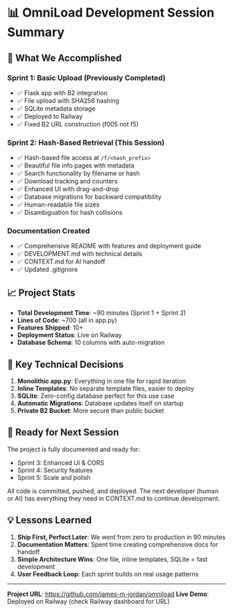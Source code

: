 # 📊 OmniLoad Development Session Summary

## 🎯 What We Accomplished

### Sprint 1: Basic Upload (Previously Completed)
- ✅ Flask app with B2 integration
- ✅ File upload with SHA256 hashing
- ✅ SQLite metadata storage
- ✅ Deployed to Railway
- ✅ Fixed B2 URL construction (f005 not f5)

### Sprint 2: Hash-Based Retrieval (This Session)
- ✅ Hash-based file access at `/f/<hash_prefix>`
- ✅ Beautiful file info pages with metadata
- ✅ Search functionality by filename or hash
- ✅ Download tracking and counters
- ✅ Enhanced UI with drag-and-drop
- ✅ Database migrations for backward compatibility
- ✅ Human-readable file sizes
- ✅ Disambiguation for hash collisions

### Documentation Created
- ✅ Comprehensive README with features and deployment guide
- ✅ DEVELOPMENT.md with technical details
- ✅ CONTEXT.md for AI handoff
- ✅ Updated .gitignore

## 📈 Project Stats

- **Total Development Time**: ~90 minutes (Sprint 1 + Sprint 2)
- **Lines of Code**: ~700 (all in app.py)
- **Features Shipped**: 10+
- **Deployment Status**: Live on Railway
- **Database Schema**: 10 columns with auto-migration

## 🔑 Key Technical Decisions

1. **Monolithic app.py**: Everything in one file for rapid iteration
2. **Inline Templates**: No separate template files, easier to deploy
3. **SQLite**: Zero-config database perfect for this use case
4. **Automatic Migrations**: Database updates itself on startup
5. **Private B2 Bucket**: More secure than public bucket

## 🚀 Ready for Next Session

The project is fully documented and ready for:
- Sprint 3: Enhanced UI & CORS
- Sprint 4: Security features
- Sprint 5: Scale and polish

All code is committed, pushed, and deployed. The next developer (human or AI) has everything they need in CONTEXT.md to continue development.

## 💡 Lessons Learned

1. **Ship First, Perfect Later**: We went from zero to production in 90 minutes
2. **Documentation Matters**: Spent time creating comprehensive docs for handoff
3. **Simple Architecture Wins**: One file, inline templates, SQLite = fast development
4. **User Feedback Loop**: Each sprint builds on real usage patterns

---

**Project URL**: https://github.com/james-m-jordan/omniload
**Live Demo**: Deployed on Railway (check Railway dashboard for URL) 